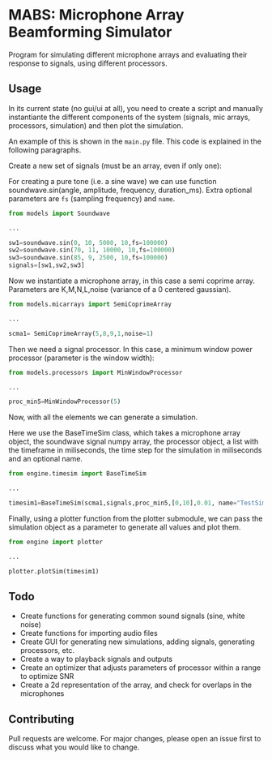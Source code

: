 # MABS: Microphone Array Beamforming Simulator

Program for simulating different microphone arrays and evaluating their response to signals,
 using different processors.

## Usage

In its current state (no gui/ui at all), you need to create a script and manually
instantiante the different components of the system (signals, mic arrays, processors, simulation)
and then plot the simulation.

An example of this is shown in the `main.py` file. This code is explained in the following
paragraphs.

Create a new set of signals (must be an array, even if only one):

For creating a pure tone (i.e. a sine wave) we can use function soundwave.sin(angle, amplitude, frequency, duration_ms). Extra optional parameters are `fs` (sampling frequency) and `name`.

```python
from models import Soundwave

...

sw1=soundwave.sin(0, 10, 5000, 10,fs=100000)
sw2=soundwave.sin(70, 11, 10000, 10,fs=100000)
sw3=soundwave.sin(85, 9, 2500, 10,fs=100000)
signals=[sw1,sw2,sw3]
```

Now we instantiate a microphone array, in this case a semi coprime array. Parameters
  are K,M,N,L,noise (variance of a 0 centered gaussian).

```python
from models.micarrays import SemiCoprimeArray

...

scma1= SemiCoprimeArray(5,8,9,1,noise=1)
```

Then we need a signal processor. In this case, a minimum window power processor
(parameter is the window width):

```python
from models.processors import MinWindowProcessor

...

proc_min5=MinWindowProcessor(5)
```

Now, with all the elements we can generate a simulation.

Here we use the BaseTimeSim class,
 which takes a microphone array object, the soundwave signal numpy array, the processor object, a list
 with the timeframe in miliseconds, the time step for the simulation in miliseconds and an optional name.

 ```python
 from engine.timesim import BaseTimeSim

 ...

timesim1=BaseTimeSim(scma1,signals,proc_min5,[0,10],0.01, name="TestSim")
 ```

 Finally, using a plotter function from the plotter submodule, we can pass the simulation object as a
 parameter to generate all values and plot them.

 ```python
 from engine import plotter

 ...

plotter.plotSim(timesim1)
 ```
## Todo
- Create functions for generating common sound signals (sine, white noise)
- Create functions for importing audio files
- Create GUI for generating new simulations, adding signals, generating processors, etc.
- Create a way to playback signals and outputs
- Create an optimizer that adjusts parameters of processor within a range to optimize SNR
- Create a 2d representation of the array, and check for overlaps in the microphones
## Contributing
Pull requests are welcome. For major changes, please open an issue first to discuss what you would like to change.
